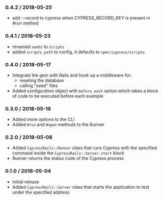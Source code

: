 ### 0.4.2 / 2018-05-25

* add --record to cypress when CYPRESS_RECORD_KEY is present in #run method

### 0.4.1 / 2018-05-23

* renamed `seeds` to `scripts`
* added `scripts_path` to config, it defaults to `spec/cypress/scripts`

### 0.4.0 / 2018-05-17

* Integrate the gem with Rails and hook up a middleware for: 
  * reseting the database
  * calling "seed" files
* Added configuration object with `before_each` option which takes a block of code to be executed
    before each example

### 0.3.0 / 2018-05-16

* Added more options to the CLI
* Added `#run` and `#open` methods to the Runner

### 0.2.0 / 2018-05-08

* Added `CypressRails::Runner` class that runs Cypress with the specified command inside the
    `CypressRails::Server.start` block
* Runner returns the status code of the Cypress process

### 0.1.0 / 2018-05-04

* Initial release
* Added `CypressRails::Server` class that starts the application to test under the specified address
